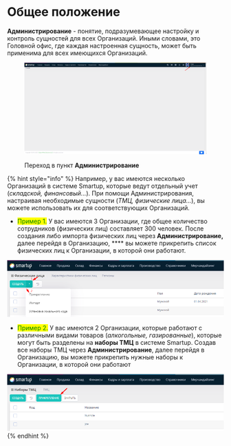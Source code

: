# Общее положение

**Администрирование** - понятие, подразумевающее настройку и контроль сущностей для всех Организаций.  Иными словами, это Головной офис, где каждая настроенная сущность, может быть применима для всех имеющихся Организаций.

<figure><img src="../.gitbook/assets/image (1).png" alt=""><figcaption><p>Переход в пункт <strong>Администрирование</strong></p></figcaption></figure>

{% hint style="info" %}
Например, у вас имеются несколько Организаций в системе Smartup, которые ведут отдельный учет (_складской, финансовый..._). При помощи Администрирования, настраивая необходимые сущности (_ТМЦ, физические лица..._), вы можете использовать их для соответствующих Организаций.

* <mark style="color:green;">Пример 1.</mark> У вас имеются 3 Организации, где общее количество сотрудников (физических лиц) составляет 300 человек. После создания либо импорта физических лиц через **Администрирование,** далее перейдя в Организацию, **** вы можете прикрепить список  физических лиц к Организации, в которой они работают.

![Прикрепление физических лиц к Организации](../.gitbook/assets/image.png)

* <mark style="color:green;">Пример 2.</mark> У вас имеются 2 Организации, которые работают с различными видами товаров (_алкогольные, газированные_), которые могут быть разделены на **наборы ТМЦ** в системе Smartup. Создав все наборы ТМЦ через **Администрирование**, далее перейдя в Организацию, вы можете прикрепить нужные наборы к Организации, в которой они работают

![Прикрепление наборов ТМЦ к Организации](<../.gitbook/assets/image (4).png>)
{% endhint %}
